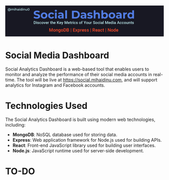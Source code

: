 ![Header](assets/banner.png)
# Social Media Dashboard
Social Analytics Dashboard is a web-based tool that enables users to monitor and analyze the performance of their social media accounts in real-time. The tool will be live at https://social.mihaidinu.com, and will support analytics for Instagram and Facebook accounts.

# Technologies Used
The Social Analytics Dashboard is built using modern web technologies, including:

- **MongoDB**: NoSQL database used for storing data.
- **Express**: Web application framework for Node.js used for building APIs.
- **React**: Front-end JavaScript library used for building user interfaces.
- **Node.js**: JavaScript runtime used for server-side development.


# TO-DO


